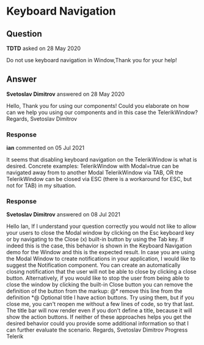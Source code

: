 # Keyboard Navigation

## Question

**TDTD** asked on 28 May 2020

Do not use keyboard navigation in Window,Thank you for your help!

## Answer

**Svetoslav Dimitrov** answered on 28 May 2020

Hello, Thank you for using our components! Could you elaborate on how can we help you using our components and in this case the TelerikWindow? Regards, Svetoslav Dimitrov

### Response

**ian** commented on 05 Jul 2021

It seems that disabling keyboard navigation on the TelerikWindow is what is desired. Concrete examples: TelerikWindow with Modal=true can be navigated away from to another Modal TelerikWindow via TAB, OR the TelerikWindow can be closed via ESC (there is a workaround for ESC, but not for TAB) in my situation.

### Response

**Svetoslav Dimitrov** answered on 08 Jul 2021

Hello Ian, If I understand your question correctly you would not like to allow your users to close the Modal window by clicking on the Esc keyboard key or by navigating to the Close (x) built-in button by using the Tab key. If indeed this is the case, this behavior is shown in the Keyboard Navigation demo for the Window and this is the expected result. In case you are using the Modal Window to create notifications in your application, I would like to suggest the Notification component. You can create an automatically closing notification that the user will not be able to close by clicking a close button. Alternatively, if you would like to stop the user from being able to close the window by clicking the built-in Close button you can remove the definition of the button from the markup: <TelerikWindow Visible="true"> <WindowActions> <WindowAction Name="Minimize" /> <WindowAction Name="Maximize" /> <WindowAction Name="Close" /> @* remove this line from the definition *@</WindowActions> <WindowTitle> Optional title </WindowTitle> <WindowContent> I have action buttons. Try using them, but if you close me, you can't reopen me without a few lines of code, so try that last. <br /> The title bar will now render even if you don't define a title, because it will show the action buttons. </WindowContent> </TelerikWindow> If neither of these approaches helps you get the desired behavior could you provide some additional information so that I can further evaluate the scenario. Regards, Svetoslav Dimitrov Progress Telerik
